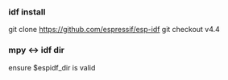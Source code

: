 
### idf install

git clone https://github.com/espressif/esp-idf
git checkout v4.4

### mpy <-> idf dir

ensure $espidf_dir is valid
